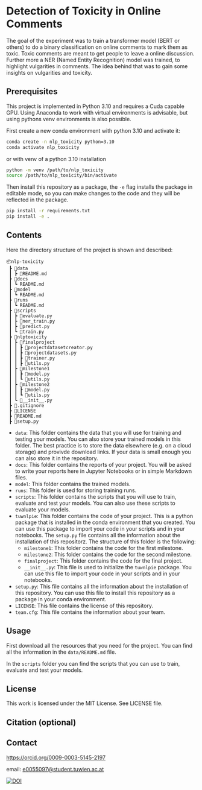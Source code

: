 # Detection of Toxicity in Online Comments

The goal of the experiment was to train a transformer model (BERT or others) to
do a binary classification on online comments to mark them as toxic. Toxic comments
are meant to get people to leave a online discussion. Further more a NER (Named
Entity Recognition) model was trained, to highlight vulgarities in comments. The idea
behind that was to gain some insights on vulgarities and toxicity.

## Prerequisites

This project is implemented in Python 3.10 and requires a Cuda capable GPU.
Using Anaconda to work with virtual environments is advisable, but using pythons venv environments is also possible.

First create a new conda environment with python 3.10 and activate it:

```bash
conda create -n nlp_toxicity python=3.10
conda activate nlp_toxicity
```
or with venv of a python 3.10 installation
```bash
python -m venv /path/to/nlp_toxicity
source /path/to/nlp_toxicity/bin/activate
```

Then install this repository as a package, the `-e` flag installs the package in editable mode, so you can make changes to the code and they will be reflected in the package.

```bash
pip install -r requirements.txt
pip install -e .
```

## Contents

Here the directory structure of the project is shown and described:

```
📦nlp-toxicity
 ┣ 📂data
 ┃ ┣ 📜README.md
 ┣ 📂docs
 ┃ ┗ README.md
 ┣ 📂model
 ┃ ┗ README.md
 ┣ 📂runs
 ┃ ┗ README.md
 ┣ 📂scripts
 ┃ ┣ 📜evaluate.py
 ┃ ┣ 📜ner_train.py
 ┃ ┣ 📜predict.py
 ┃ ┗ 📜train.py
 ┣ 📂nlptoxicity
 ┃ ┣ 📂finalproject
 ┃ ┃ ┣ 📜projectdatasetcreator.py
 ┃ ┃ ┣ 📜projectdatasets.py
 ┃ ┃ ┣ 📜trainer.py
 ┃ ┃ ┣ 📜utils.py
 ┃ ┣ 📂milestone1
 ┃ ┃ ┣ 📜model.py
 ┃ ┃ ┗ 📜utils.py
 ┃ ┣ 📂milestone2
 ┃ ┃ ┣ 📜model.py
 ┃ ┃ ┗ 📜utils.py
 ┃ ┗ 📜__init__.py
 ┣ 📜.gitignore
 ┣ 📜LICENSE
 ┣ 📜README.md
 ┣ 📜setup.py
```

- `data`: This folder contains the data that you will use for training and testing your models. You can also store your trained models in this folder. The best practice is to store the data elsewhere (e.g. on a cloud storage) and provivde download links. If your data is small enough you can also store it in the repository.
- `docs`: This folder contains the reports of your project. You will be asked to write your reports here in Jupyter Notebooks or in simple Markdown files.
- `model`: This folder contains the trained models.
- `runs`: This folder is used for storing training runs.
- `scripts`: This folder contains the scripts that you will use to train, evaluate and test your models. You can also use these scripts to evaluate your models.
- `tuwnlpie`: This folder contains the code of your project. This is a python package that is installed in the conda environment that you created. You can use this package to import your code in your scripts and in your notebooks. The `setup.py` file contains all the information about the installation of this repositorz. The structure of this folder is the following:
  - `milestone1`: This folder contains the code for the first milestone. 
  - `milestone2`: This folder contains the code for the second milestone.
  - `finalproject`: This folder contains the code for the final project.
  - `__init__.py`: This file is used to initialize the `tuwnlpie` package. You can use this file to import your code in your scripts and in your notebooks.
- `setup.py`: This file contains all the information about the installation of this repository. You can use this file to install this repository as a package in your conda environment.
- `LICENSE`: This file contains the license of this repository.
- `team.cfg`: This file contains the information about your team.

## Usage

First download all the resources that you need for the project. You can find all the information in the `data/README.md` file.

In the `scripts` folder you can find the scripts that you can use to train, evaluate and test your models. 


## License

This work is licensed under the MIT License. See LICENSE file.

## Citation (optional)

## Contact

https://orcid.org/0009-0003-5145-2197

email: e0055097@student.tuwien.ac.at

[![DOI](https://zenodo.org/badge/783249120.svg)](https://zenodo.org/doi/10.5281/zenodo.10938085)